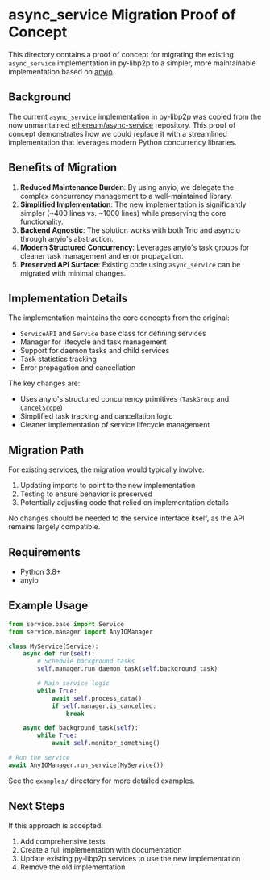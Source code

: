 # async_service Migration Proof of Concept

This directory contains a proof of concept for migrating the existing `async_service` implementation in py-libp2p to a simpler, more maintainable implementation based on [anyio](https://github.com/agronholm/anyio).

## Background

The current `async_service` implementation in py-libp2p was copied from the now unmaintained [ethereum/async-service](https://github.com/ethereum/async-service) repository. This proof of concept demonstrates how we could replace it with a streamlined implementation that leverages modern Python concurrency libraries.

## Benefits of Migration

1. **Reduced Maintenance Burden**: By using anyio, we delegate the complex concurrency management to a well-maintained library.
1. **Simplified Implementation**: The new implementation is significantly simpler (~400 lines vs. ~1000 lines) while preserving the core functionality.
1. **Backend Agnostic**: The solution works with both Trio and asyncio through anyio's abstraction.
1. **Modern Structured Concurrency**: Leverages anyio's task groups for cleaner task management and error propagation.
1. **Preserved API Surface**: Existing code using `async_service` can be migrated with minimal changes.

## Implementation Details

The implementation maintains the core concepts from the original:

- `ServiceAPI` and `Service` base class for defining services
- Manager for lifecycle and task management
- Support for daemon tasks and child services
- Task statistics tracking
- Error propagation and cancellation

The key changes are:

- Uses anyio's structured concurrency primitives (`TaskGroup` and `CancelScope`)
- Simplified task tracking and cancellation logic
- Cleaner implementation of service lifecycle management

## Migration Path

For existing services, the migration would typically involve:

1. Updating imports to point to the new implementation
1. Testing to ensure behavior is preserved
1. Potentially adjusting code that relied on implementation details

No changes should be needed to the service interface itself, as the API remains largely compatible.

## Requirements

- Python 3.8+
- anyio

## Example Usage

```python
from service.base import Service
from service.manager import AnyIOManager

class MyService(Service):
    async def run(self):
        # Schedule background tasks
        self.manager.run_daemon_task(self.background_task)

        # Main service logic
        while True:
            await self.process_data()
            if self.manager.is_cancelled:
                break

    async def background_task(self):
        while True:
            await self.monitor_something()

# Run the service
await AnyIOManager.run_service(MyService())
```

See the `examples/` directory for more detailed examples.

## Next Steps

If this approach is accepted:

1. Add comprehensive tests
1. Create a full implementation with documentation
1. Update existing py-libp2p services to use the new implementation
1. Remove the old implementation
